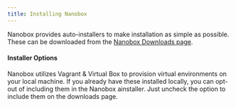 ```yaml
---
title: Installing Nanobox
---
```


Nanobox provides auto-installers to make installation as simple as possible. These can be downloaded from the [Nanobox Downloads page](http://nanobox.io/?page=downloads).

#### Installer Options
Nanobox utilizes Vagrant & Virtual Box to provision virtual environments on your local machine. If you already have these installed locally, you can opt-out of including them in the Nanobox ainstaller. Just uncheck the option to include them on the downloads page.
